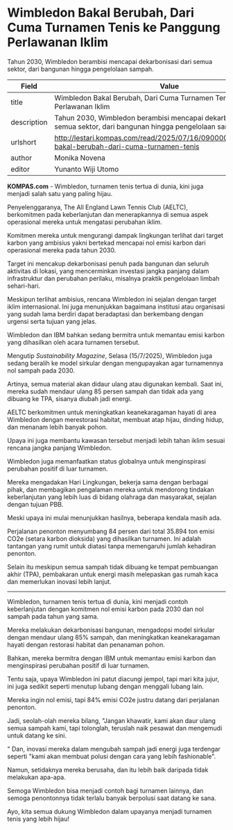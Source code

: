 # Wimbledon Bakal Berubah, Dari Cuma Turnamen Tenis ke Panggung Perlawanan Iklim

Tahun 2030, Wimbledon berambisi mencapai dekarbonisasi dari semua sektor, dari bangunan hingga pengelolaan sampah.

| Field       | Value                                                       |
|-------------|-------------------------------------------------------------|
| title       | Wimbledon Bakal Berubah, Dari Cuma Turnamen Tenis ke Panggung Perlawanan Iklim |
| description | Tahun 2030, Wimbledon berambisi mencapai dekarbonisasi dari semua sektor, dari bangunan hingga pengelolaan sampah. |
| urlshort    | http://lestari.kompas.com/read/2025/07/16/090000586/wimbledon-bakal-berubah-dari-cuma-turnamen-tenis |
| author      | Monika Novena |
| editor      | Yunanto Wiji Utomo |

**KOMPAS.com** - Wimbledon, turnamen tenis tertua di dunia, kini juga menjadi salah satu yang paling hijau.

Penyelenggaranya, The All England Lawn Tennis Club (AELTC), berkomitmen pada keberlanjutan dan menerapkannya di semua aspek operasional mereka untuk mengatasi perubahan iklim.

Komitmen mereka untuk mengurangi dampak lingkungan terlihat dari target karbon yang ambisius yakni bertekad mencapai nol emisi karbon dari operasional mereka pada tahun 2030.

Target ini mencakup dekarbonisasi penuh pada bangunan dan seluruh aktivitas di lokasi, yang mencerminkan investasi jangka panjang dalam infrastruktur dan perubahan perilaku, misalnya praktik pengelolaan limbah sehari-hari.

Meskipun terlihat ambisius, rencana Wimbledon ini sejalan dengan target iklim internasional. Ini juga menunjukkan bagaimana institusi atau organisasi yang sudah lama berdiri dapat beradaptasi dan berkembang dengan urgensi serta tujuan yang jelas.

Wimbledon dan IBM bahkan sedang bermitra untuk memantau emisi karbon yang dihasilkan oleh acara turnamen tersebut.

Mengutip *Sustainability Magazine*, Selasa (15/7/2025), Wimbledon juga sedang beralih ke model sirkular dengan mengupayakan agar turnamennya nol sampah pada 2030.

Artinya, semua material akan didaur ulang atau digunakan kembali. Saat ini, mereka sudah mendaur ulang 85 persen sampah dan tidak ada yang dibuang ke TPA, sisanya diubah jadi energi.

AELTC berkomitmen untuk meningkatkan keanekaragaman hayati di area Wimbledon dengan merestorasi habitat, membuat atap hijau, dinding hidup, dan menanam lebih banyak pohon.

Upaya ini juga membantu kawasan tersebut menjadi lebih tahan iklim sesuai rencana jangka panjang Wimbledon.

Wimbledon juga memanfaatkan status globalnya untuk menginspirasi perubahan positif di luar turnamen.

Mereka mengadakan Hari Lingkungan, bekerja sama dengan berbagai pihak, dan membagikan pengalaman mereka untuk mendorong tindakan keberlanjutan yang lebih luas di bidang olahraga dan masyarakat, sejalan dengan tujuan PBB.

Meski upaya ini mulai menunjukkan hasilnya, beberapa kendala masih ada.

Perjalanan penonton menyumbang 84 persen dari total 35.894 ton emisi CO2e (setara karbon dioksida) yang dihasilkan turnamen. Ini adalah tantangan yang rumit untuk diatasi tanpa memengaruhi jumlah kehadiran penonton.

Selain itu meskipun semua sampah tidak dibuang ke tempat pembuangan akhir (TPA), pembakaran untuk energi masih melepaskan gas rumah kaca dan memerlukan inovasi lebih lanjut.

---
Wimbledon, turnamen tenis tertua di dunia, kini menjadi contoh keberlanjutan dengan komitmen nol emisi karbon pada 2030 dan nol sampah pada tahun yang sama.

 Mereka melakukan dekarbonisasi bangunan, mengadopsi model sirkular dengan mendaur ulang 85% sampah, dan meningkatkan keanekaragaman hayati dengan restorasi habitat dan penanaman pohon.

 Bahkan, mereka bermitra dengan IBM untuk memantau emisi karbon dan menginspirasi perubahan positif di luar turnamen.



Tentu saja, upaya Wimbledon ini patut diacungi jempol, tapi mari kita jujur, ini juga sedikit seperti menutup lubang dengan menggali lubang lain.

 Mereka ingin nol emisi, tapi 84% emisi CO2e justru datang dari perjalanan penonton.

 Jadi, seolah-olah mereka bilang, "Jangan khawatir, kami akan daur ulang semua sampah kami, tapi tolonglah, teruslah naik pesawat dan mengemudi untuk datang ke sini.

" Dan, inovasi mereka dalam mengubah sampah jadi energi juga terdengar seperti "kami akan membuat polusi dengan cara yang lebih fashionable".

 Namun, setidaknya mereka berusaha, dan itu lebih baik daripada tidak melakukan apa-apa.

 Semoga Wimbledon bisa menjadi contoh bagi turnamen lainnya, dan semoga penontonnya tidak terlalu banyak berpolusi saat datang ke sana.

 Ayo, kita semua dukung Wimbledon dalam upayanya menjadi turnamen tenis yang lebih hijau!

